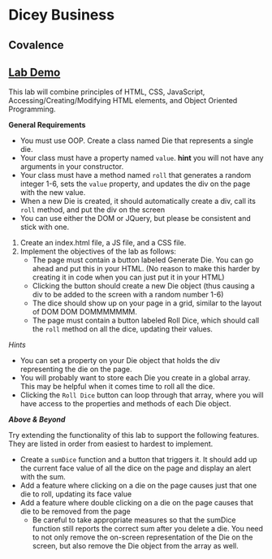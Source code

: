 # Dicey Business
## Covalence

## [**Lab Demo**](https://www.youtube.com/watch?v=VXLQTh0WeBw)

This lab will combine principles of HTML, CSS, JavaScript, Accessing/Creating/Modifying HTML elements, and Object Oriented Programming.

**General Requirements**

* You must use OOP. Create a class named Die that represents a single die.
* Your class must have a property named ``value``. **hint** you will not have any arguments in your constructor.
* Your class must have a method named ``roll`` that generates a random integer 1-6, sets the ``value`` property, and updates the div on the page with the new value.
* When a new Die is created, it should automatically create a div, call its ``roll`` method, and put the div on the screen
* You can use either the DOM or JQuery, but please be consistent and stick with one.

1. Create an index.html file, a JS file, and a CSS file.
2. Implement the objectives of the lab as follows:
    * The page must contain a button labeled Generate Die. You can go ahead and put this in your HTML. (No reason to make this harder by creating it in code when you can just put it in your HTML)
    * Clicking the button should create a new Die object (thus causing a div to be added to the screen with a random number 1-6)
    * The dice should show up on your page in a grid, similar to the layout of DOM DOM DOMMMMMMM.
    * The page must contain a button labeled Roll Dice, which should call the ``roll`` method on all the dice, updating their values.

*Hints*

* You can set a property on your Die object that holds the div representing the die on the page.
* You will probably want to store each Die you create in a global array. This may be helpful when it comes time to roll all the dice.
* Clicking the ``Roll Dice`` button can loop through that array, where you will have access to the properties and methods of each Die object.

***Above & Beyond***

Try extending the functionality of this lab to support the following features. They are listed in order from easiest to hardest to implement.

* Create a ``sumDice`` function and a button that triggers it. It should add up the current face value of all the dice on the page and display an alert with the sum.
* Add a feature where clicking on a die on the page causes just that one die to roll, updating its face value
* Add a feature where double clicking on a die on the page causes that die to be removed from the page
    * Be careful to take appropriate measures so that the sumDice function still reports the correct sum after you delete a die. You need to not only remove the on-screen representation of the Die on the screen, but also remove the Die object from the array as well.